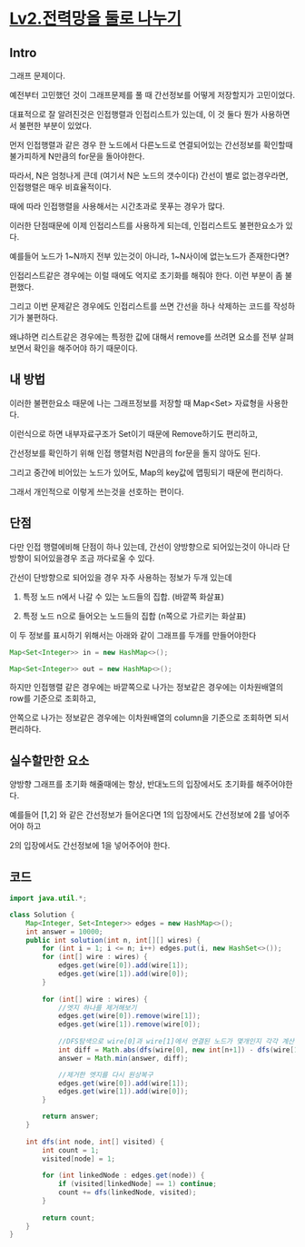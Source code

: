 # [Lv2.전력망을 둘로 나누기](https://school.programmers.co.kr/learn/courses/30/lessons/86971)

## Intro

그래프 문제이다.

예전부터 고민했던 것이 그래프문제를 풀 때 간선정보를 어떻게 저장할지가 고민이었다.

대표적으로 잘 알려진것은 인접행렬과 인접리스트가 있는데, 이 것 둘다 뭔가 사용하면서 불편한 부분이 있었다.

먼저 인접행렬과 같은 경우 한 노드에서 다른노드로 연결되어있는 간선정보를 확인할때 불가피하게 N만큼의 for문을 돌아야한다.

따라서, N은 엄청나게 큰데 (여기서 N은 노드의 갯수이다) 간선이 별로 없는경우라면, 인접행렬은 매우 비효율적이다.

때에 따라 인접행렬을 사용해서는 시간초과로 못푸는 경우가 많다.

이러한 단점때문에 이제 인접리스트를 사용하게 되는데, 인접리스트도 불편한요소가 있다.

예를들어 노드가 1~N까지 전부 있는것이 아니라, 1~N사이에 없는노드가 존재한다면? 

인접리스트같은 경우에는 이럴 때에도 억지로 초기화를 해줘야 한다. 이런 부분이 좀 불편했다.

그리고 이번 문제같은 경우에도 인접리스트를 쓰면 간선을 하나 삭제하는 코드를 작성하기가 불편하다.

왜냐하면 리스트같은 경우에는 특정한 값에 대해서 remove를 쓰려면 요소를 전부 살펴보면서 확인을 해주어야 하기 때문이다.

## 내 방법

이러한 불편한요소 때문에 나는 그래프정보를 저장할 때 Map<Set<Integer>> 자료형을 사용한다.

이런식으로 하면 내부자료구조가 Set이기 때문에 Remove하기도 편리하고, 

간선정보를 확인하기 위해 인접 행렬처럼 N만큼의 for문을 돌지 않아도 된다.

그리고 중간에 비어있는 노드가 있어도, Map의 key값에 맵핑되기 때문에 편리하다.

그래서 개인적으로 이렇게 쓰는것을 선호하는 편이다.

## 단점 

다만 인접 행렬에비해 단점이 하나 있는데, 간선이 양방향으로 되어있는것이 아니라 단방향이 되어있을경우 조금 까다로울 수 있다.

간선이 단방향으로 되어있을 경우 자주 사용하는 정보가 두개 있는데

1. 특정 노드 n에서 나갈 수 있는 노드들의 집합. (바깥쪽 화살표)

2. 특정 노드 n으로 들어오는 노드들의 집합 (n쪽으로 가르키는 화살표)

이 두 정보를 표시하기 위해서는 아래와 같이 그래프를 두개를 만들어야한다

```java
Map<Set<Integer>> in = new HashMap<>();

Map<Set<Integer>> out = new HashMap<>();
```

하지만 인접행렬 같은 경우에는 바깥쪽으로 나가는 정보같은 경우에는 이차원배열의 row를 기준으로 조회하고,

안쪽으로 나가는 정보같은 경우에는 이차원배열의 column을 기준으로 조회하면 되서 편리하다.

## 실수할만한 요소

양방향 그래프를 초기화 해줄때에는 항상, 반대노드의 입장에서도 초기화를 해주어야한다.

예를들어 [1,2] 와 같은 간선정보가 들어온다면 1의 입장에서도 간선정보에 2를 넣어주어야 하고

2의 입장에서도 간선정보에 1을 넣어주어야 한다.

## 코드
```java
import java.util.*;

class Solution {
    Map<Integer, Set<Integer>> edges = new HashMap<>();
    int answer = 10000;
    public int solution(int n, int[][] wires) {
        for (int i = 1; i <= n; i++) edges.put(i, new HashSet<>()); 
        for (int[] wire : wires) {
            edges.get(wire[0]).add(wire[1]);
            edges.get(wire[1]).add(wire[0]);
        }
        
        for (int[] wire : wires) {
            //엣지 하나를 제거해보기
            edges.get(wire[0]).remove(wire[1]);
            edges.get(wire[1]).remove(wire[0]);
            
            //DFS탐색으로 wire[0]과 wire[1]에서 연결된 노드가 몇개인지 각각 계산
            int diff = Math.abs(dfs(wire[0], new int[n+1]) - dfs(wire[1], new int[n+1]));
            answer = Math.min(answer, diff);

            //제거한 엣지를 다시 원상복구
            edges.get(wire[0]).add(wire[1]);
            edges.get(wire[1]).add(wire[0]);
        }

        return answer;
    }
    
    int dfs(int node, int[] visited) {
        int count = 1;
        visited[node] = 1;
        
        for (int linkedNode : edges.get(node)) {
            if (visited[linkedNode] == 1) continue;
            count += dfs(linkedNode, visited);
        }
        
        return count;
    }
}
```
